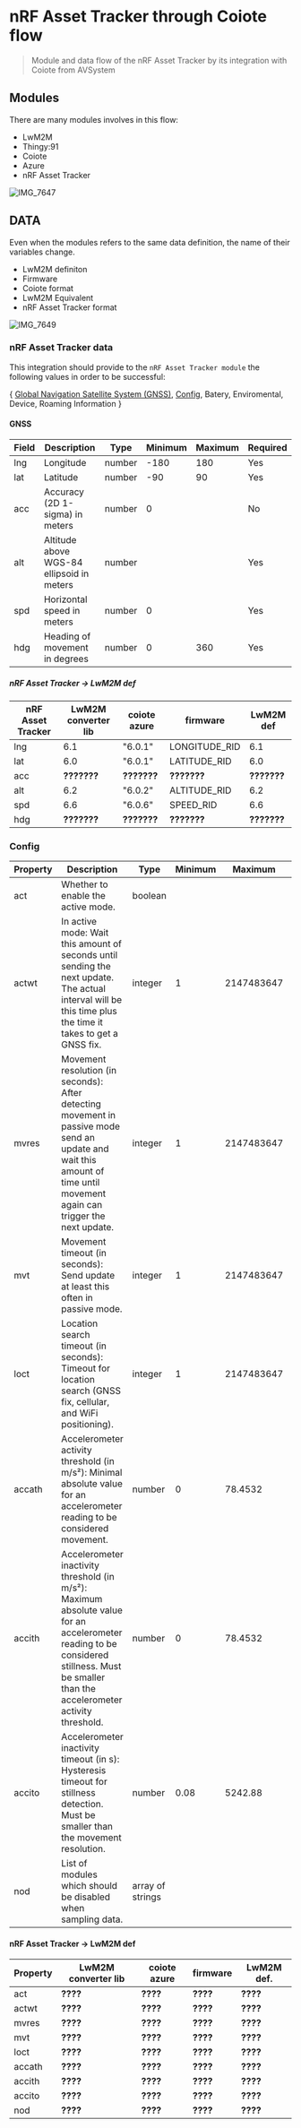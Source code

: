 # nRF Asset Tracker through Coiote flow

> Module and data flow of the nRF Asset Tracker by its integration with Coiote from AVSystem 


## Modules

There are many modules involves in this flow:

- LwM2M
- Thingy:91
- Coiote
- Azure
- nRF Asset Tracker

![IMG_7647](https://user-images.githubusercontent.com/8351865/219425836-2cc4e559-277a-4578-b148-0e164b27996d.jpg)

## DATA

Even when the modules refers to the same data definition, the name of their variables change.

- LwM2M definiton
- Firmware 
- Coiote format
- LwM2M Equivalent
- nRF Asset Tracker format


![IMG_7649](https://user-images.githubusercontent.com/8351865/219426657-b7d5a18e-c64c-471b-8b2e-0000259486b4.jpg)


### nRF Asset Tracker data
This integration should provide to the `nRF Asset Tracker module` the following values in order to be successful:

{
   [Global Navigation Satellite System (GNSS)](https://github.com/MLopezJ/nRF-Asset-Tracker-through-Coiote-flow/blob/saga/README.md#gnss),
   [Config](https://github.com/MLopezJ/nRF-Asset-Tracker-through-Coiote-flow/blob/saga/README.md#config),
   Batery,
   Enviromental,
   Device,
   Roaming Information
}

#### GNSS

| Field | Description | Type | Minimum | Maximum | Required |
|-------|-------------|------|---------|---------|----------|
| lng   | Longitude   | number | -180    | 180     | Yes      |
| lat   | Latitude    | number | -90     | 90      | Yes      |
| acc   | Accuracy (2D 1-sigma) in meters | number | 0    |         | No       |
| alt   | Altitude above WGS-84 ellipsoid in meters | number |         |         | Yes      |
| spd   | Horizontal speed in meters | number | 0    |         | Yes      |
| hdg   | Heading of movement in degrees | number | 0    | 360     | Yes      |

##### nRF Asset Tracker -> LwM2M def


| nRF Asset Tracker | LwM2M converter lib | coiote azure | firmware | LwM2M def | 
|-------|------|---------|---------|-------------|
| lng   | 6.1  | "6.0.1" | LONGITUDE_RID | 6.1 |
| lat   | 6.0  | "6.0.1" | LATITUDE_RID  | 6.0 |
| acc   | **???????** | **???????** | **???????** | **???????** |
| alt   | 6.2  | "6.0.2" | ALTITUDE_RID  | 6.2 |
| spd   | 6.6  | "6.0.6" | SPEED_RID     | 6.6 |
| hdg   | **???????** | **???????** | **???????** | **???????** |


### Config

| Property | Description | Type | Minimum | Maximum | Examples | Required |
|----------|-------------|------|---------|---------|----------|----------|
| act      | Whether to enable the active mode. | boolean | | | false | Yes |
| actwt    | In active mode: Wait this amount of seconds until sending the next update. The actual interval will be this time plus the time it takes to get a GNSS fix. | integer | 1 | 2147483647 | 60 | Yes |
| mvres    | Movement resolution (in seconds): After detecting movement in passive mode send an update and wait this amount of time until movement again can trigger the next update. | integer | 1 | 2147483647 | 300 | Yes |
| mvt      | Movement timeout (in seconds): Send update at least this often in passive mode. | integer | 1 | 2147483647 | 3600 | Yes |
| loct     | Location search timeout (in seconds): Timeout for location search (GNSS fix, cellular, and WiFi positioning). | integer | 1 | 2147483647 | 60 | Yes |
| accath   | Accelerometer activity threshold (in m/s²): Minimal absolute value for an accelerometer reading to be considered movement. | number | 0 | 78.4532 | 10.5 | Yes |
| accith   | Accelerometer inactivity threshold (in m/s²): Maximum absolute value for an accelerometer reading to be considered stillness. Must be smaller than the accelerometer activity threshold. | number | 0 | 78.4532 | 5.2 | Yes |
| accito   | Accelerometer inactivity timeout (in s): Hysteresis timeout for stillness detection. Must be smaller than the movement resolution. | number | 0.08 | 5242.88 | 1.7 | Yes |
| nod      | List of modules which should be disabled when sampling data. | array of strings | | | ["gnss"], ["ncell"], ["gnss", "ncell"] | Yes |

#### nRF Asset Tracker -> LwM2M def

| Property | LwM2M converter lib | coiote azure | firmware | LwM2M def. |
|----------|---------------------|--------------|----------|------------|
| act      | **????**              | **????**       | **????**   | **????**     | 
| actwt    | **????**              | **????**       | **????**   | **????**     | 
| mvres    | **????**              | **????**       | **????**   | **????**     | 
| mvt      | **????**              | **????**       | **????**   | **????**     | 
| loct     | **????**              | **????**       | **????**   | **????**     | 
| accath   | **????**              | **????**       | **????**   | **????**     | 
| accith   | **????**              | **????**       | **????**   | **????**     | 
| accito   | **????**              | **????**       | **????**   | **????**     | 
| nod      | **????**              | **????**       | **????**   | **????**     | 

